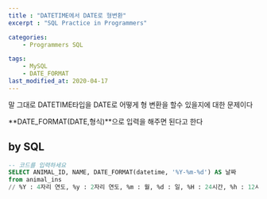 ```yaml
---
title : "DATETIME에서 DATE로 형변환"
excerpt : "SQL Practice in Programmers"

categories:
    - Programmers SQL

tags:
    - MySQL
    - DATE_FORMAT
last_modified_at: 2020-04-17
---
```


말 그대로 DATETIME타입을 DATE로 어떻게 형 변환을 할수 있을지에 대한 문제이다

**DATE_FORMAT(DATE,형식)**으로 입력을 해주면 된다고 한다

## by SQL

```sql
-- 코드를 입력하세요
SELECT ANIMAL_ID, NAME, DATE_FORMAT(datetime, '%Y-%m-%d') AS 날짜
from animal_ins
// %Y : 4자리 연도, %y : 2자리 연도, %m : 월, %d : 일, %H : 24시간, %h : 12시간, %i : 분, %s : 초
```
